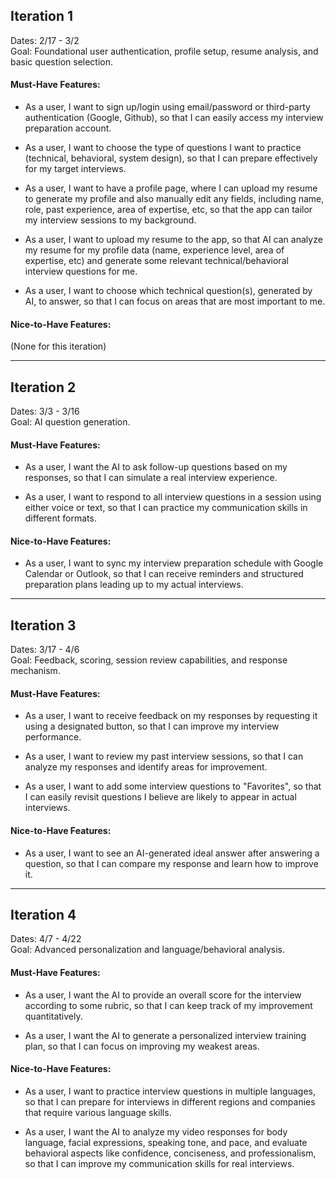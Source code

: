 ## Iteration 1
Dates: 2/17 - 3/2\
Goal: Foundational user authentication, profile setup, resume analysis, and basic question selection.

#### Must-Have Features:
-   As a user, I want to sign up/login using email/password or third-party authentication (Google, Github), so that I can easily access my interview preparation account.

-   As a user, I want to choose the type of questions I want to practice (technical, behavioral, system design), so that I can prepare effectively for my target interviews.

- As a user, I want to have a profile page, where I can upload my resume to generate my profile and also manually edit any fields, including name, role, past experience, area of expertise, etc, so that the app can tailor my interview sessions to my background.

-   As a user, I want to upload my resume to the app, so that AI can analyze my resume for my profile data (name, experience level, area of expertise, etc) and generate some relevant technical/behavioral interview questions for me.

-   As a user, I want to choose which technical question(s), generated by AI, to answer, so that I can focus on areas that are most important to me.

#### Nice-to-Have Features:
(None for this iteration)

* * * * *

## Iteration 2
Dates: 3/3 - 3/16\
Goal: AI question generation.

#### Must-Have Features:
-   As a user, I want the AI to ask follow-up questions based on my responses, so that I can simulate a real interview experience.

-   As a user, I want to respond to all interview questions in a session using either voice or text, so that I can practice my communication skills in different formats.

#### Nice-to-Have Features:
-   As a user, I want to sync my interview preparation schedule with Google Calendar or Outlook, so that I can receive reminders and structured preparation plans leading up to my actual interviews.

* * * * *

## Iteration 3
Dates: 3/17 - 4/6\
Goal: Feedback, scoring, session review capabilities, and response mechanism.

#### Must-Have Features:
-   As a user, I want to receive feedback on my responses by requesting it using a designated button, so that I can improve my interview performance.

-   As a user, I want to review my past interview sessions, so that I can analyze my responses and identify areas for improvement.

-   As a user, I want to add some interview questions to "Favorites", so that I can easily revisit questions I believe are likely to appear in actual interviews.

#### Nice-to-Have Features:
-   As a user, I want to see an AI-generated ideal answer after answering a question, so that I can compare my response and learn how to improve it.

* * * * *

## Iteration 4
Dates: 4/7 - 4/22\
Goal: Advanced personalization and language/behavioral analysis.

#### Must-Have Features:
-   As a user, I want the AI to provide an overall score for the interview according to some rubric, so that I can keep track of my improvement quantitatively.

-   As a user, I want the AI to generate a personalized interview training plan, so that I can focus on improving my weakest areas.

#### Nice-to-Have Features:
-   As a user, I want to practice interview questions in multiple languages, so that I can prepare for interviews in different regions and companies that require various language skills.

-   As a user, I want the AI to analyze my video responses for body language, facial expressions, speaking tone, and pace, and evaluate behavioral aspects like confidence, conciseness, and professionalism, so that I can improve my communication skills for real interviews.

